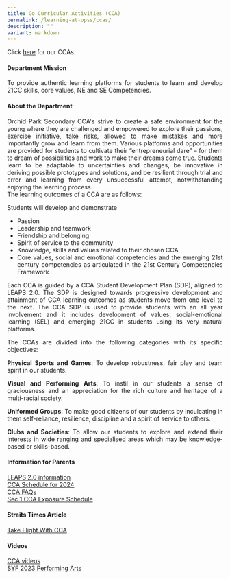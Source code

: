 ```yaml
---
title: Co Curricular Activities (CCA)
permalink: /learning-at-opss/ccas/
description: ""
variant: markdown
---
```

Click [here](/cca/bb) for our CCAs.
<div align="justify">
<h4>Department Mission</h4>
<p>To provide authentic learning platforms for students to learn and develop 21CC skills, core values, NE and SE Competencies.</p>
<h4>About the Department</h4>
<p>Orchid Park Secondary CCA's strive to create a safe environment for the young where they are challenged and empowered to explore their passions, exercise initiative, take risks, allowed to make mistakes and more importantly grow and learn from them. Various platforms and opportunities are provided for students to cultivate their “entrepreneurial dare” – for them to dream of possibilities and work to make their dreams come true. Students learn to be adaptable to uncertainties and changes, be innovative in deriving possible prototypes and solutions, and be resilient through trial and error and learning from every unsuccessful attempt, notwithstanding enjoying the learning process.<br>The learning outcomes of a CCA are as follows:</p>
<p>Students will develop and demonstrate</p>
<ul>
<li>Passion</li>
<li>Leadership and teamwork</li>
<li>Friendship and belonging</li>
<li>Spirit of service to the community</li>
<li>Knowledge, skills and values related to their chosen CCA</li>
<li>Core values, social and emotional competencies and the emerging 21st century competencies as articulated in the 21st Century Competencies Framework</li>
</ul>
<p>Each CCA is guided by a CCA Student Development Plan (SDP), aligned to LEAPS 2.0. The SDP is designed towards progressive development and attainment of CCA learning outcomes as students move from one level to the next. The CCA SDP is used to provide students with an all year involvement and it includes development of values, social-emotional learning (SEL) and emerging 21CC in students using its very natural platforms.</p>
<p>The CCAs are divided into the following categories with its specific objectives:&nbsp;</p>
<p><strong>Physical Sports and Games</strong>: To develop robustness, fair play and team spirit in our students.</p>
<p><strong>Visual and Performing Arts</strong>: To instil in our students a sense of graciousness and an appreciation for the rich culture and heritage of a multi-racial society.</p>
<p><strong>Uniformed Groups</strong>: To make good citizens of our students by inculcating in them self-reliance, resilience, discipline and a spirit of service to others.</p>
<p><strong>Clubs and Societies</strong>: To allow our students to explore and extend their interests in wide ranging and specialised areas which may be knowledge-based or skills-based.</p>

<h4>Information for Parents</h4>
<a href="/files/CCA%20main%20page%20info/LEAPS%2020.pdf" target="_blank">LEAPS 2.0 information</a><br>
<a href="/files/CCA%20main%20page%20info/Training_Schedule_for_CCAs__2024_.pdf" target="_blank">CCA Schedule for 2024</a><br>
<a href="/files/CCA%20main%20page%20info/CCA_FAQs.pdf" target="_blank">CCA FAQs</a><br>
<a href="/files/CCA%20main%20page%20info/2024_Sec_1_CCA_exposure_schedule.pdf" target="_blank">Sec 1 CCA Exposure Schedule</a>

<h4>Straits Times Article</h4>
<a href="/files/CCA%20main%20page%20info/CCA%20article%201%20n%202.pdf" target="_blank">Take Flight With CCA</a>

<h4>Videos</h4>
<a href="https://sites.google.com/moe.edu.sg/opsscca2023/home" target="_blank" rel="noopener">CCA videos</a><br><a href="https://sites.google.com/moe.edu.sg/opss-syf-2023/home" target="_blank" rel="noopener">SYF 2023 Performing Arts</a>

	
</div>